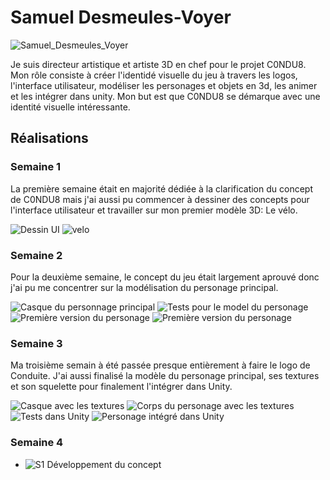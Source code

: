 # Samuel Desmeules-Voyer 

![Samuel_Desmeules_Voyer](../img/samuel_desmeules-voyer.webp)

Je suis directeur artistique et artiste 3D en chef pour le projet C0NDU8. Mon rôle consiste à créer l'identidé visuelle du jeu à travers les logos, l'interface utilisateur, modéliser les personages et objets en 3d, les animer et les intégrer dans unity. Mon but est que C0NDU8 se démarque avec une identité visuelle intéressante.

 ## Réalisations

 <!-- Une image par semaine de la réalisation dont tu es le plus fier avec une légende -->

 ### Semaine 1
 La première semaine était en majorité dédiée à la clarification du concept de C0NDU8 mais j'ai aussi pu commencer à dessiner des concepts pour l'interface utilisateur et travailler sur mon premier modèle 3D: Le vélo.

![Dessin UI](dessin_ui.webp)
![velo](velo_statique.webp)

 ### Semaine 2
 Pour la deuxième semaine, le concept du jeu était largement aprouvé donc j'ai pu me concentrer sur la modélisation du personage principal.

![Casque du personnage principal](casque.webp)
![Tests pour le model du personage](test_personage.webp)
![Première version du personage](personage_v1.webp)
![Première version du personage](personage_v2.webp)

 ### Semaine 3
Ma troisième semain à été passée presque entièrement à faire le logo de Conduite. J'ai aussi finalisé la modèle du personage principal, ses textures et son squelette pour finalement l'intégrer dans Unity.

![Casque avec les textures](casque_texture.webp)
![Corps du personage avec les textures](corps_texture.webp)
![Tests dans Unity](tests_perso_unity.webp)
![Personage intégré dans Unity](integration_perso.webp)

 ### Semaine 4

* ![S1 Développement du concept](https://fakeimg.pl/400x400?text=Concept)
